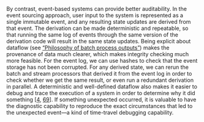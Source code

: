 
By contrast, event-based systems can provide better auditability. In the event sourcing approach,
user input to the system is represented as a single immutable event, and any resulting state updates
are derived from that event. The derivation can be made deterministic and repeatable, so that
running the same log of events through the same version of the derivation code will result in the
same state updates. 
Being explicit about dataflow (see [“Philosophy of batch process outputs”](ch10.html#sec_batch_philosophy)) makes the provenance of data much
clearer, which makes integrity checking much more feasible. For the event log, we can use hashes to
check that the event storage has not been corrupted. For any derived state, we can rerun the batch
and stream processors that derived it from the event log in order to check whether we get the same
result, or even run a redundant derivation in parallel. A deterministic and well-defined dataflow also makes it easier to debug and trace the execution of a
system in order to determine why it did something
[[4](ch12.html#Kerr2016va),
[69](ch12.html#Fowler2011wp_ch12)]. If something unexpected occurred, it is valuable
to have the diagnostic capability to reproduce the exact circumstances that led to the unexpected
event—a kind of time-travel debugging capability.
